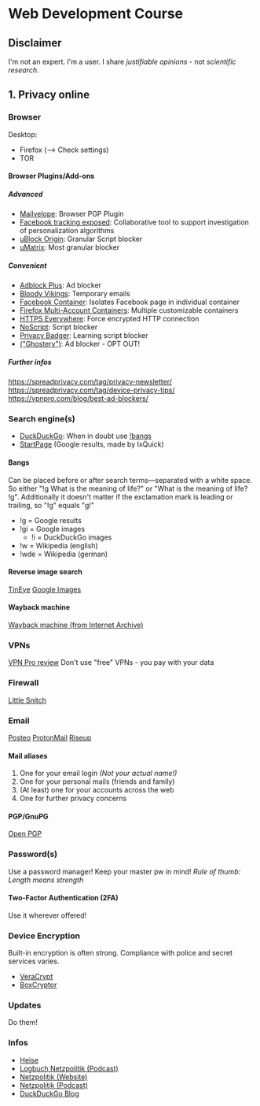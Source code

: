 # Web Development Course

## Disclaimer

I'm not an expert. I'm a user. I share _justifiable opinions_ - not _scientific research_.

## 1. Privacy online

### Browser

Desktop:

- Firefox (--> Check settings)
- TOR

#### Browser Plugins/Add-ons

##### Advanced

- [Mailvelope](https://addons.mozilla.org/en-US/firefox/addon/mailvelope/): Browser PGP Plugin
- [Facebook tracking exposed](https://addons.mozilla.org/en-US/firefox/addon/facebook-tracking-exposed/): Collaborative tool to support investigation of personalization algorithms
- [uBlock Origin](https://addons.mozilla.org/en-US/firefox/addon/ublock-origin/): Granular Script blocker
- [uMatrix](https://addons.mozilla.org/en-US/firefox/addon/umatrix/): Most granular blocker

##### Convenient

- [Adblock Plus](https://addons.mozilla.org/en-US/firefox/addon/adblock-plus): Ad blocker
- [Bloody Vikings](https://addons.mozilla.org/en-US/firefox/addon/bloody-vikings): Temporary emails
- [Facebook Container](https://addons.mozilla.org/en-US/firefox/addon/facebook-container/): Isolates Facebook page in individual container
- [Firefox Multi-Account Containers](https://addons.mozilla.org/en-US/firefox/addon/multi-account-containers/): Multiple customizable containers
- [HTTPS Everywhere](https://addons.mozilla.org/en-US/firefox/addon/https-everywhere/): Force encrypted HTTP connection
- [NoScript](https://addons.mozilla.org/en-US/firefox/addon/noscript): Script blocker
- [Privacy Badger](https://addons.mozilla.org/en-US/firefox/addon/privacy-badger17/): Learning script blocker
- [("Ghostery")](https://addons.mozilla.org/en-US/firefox/addon/ghostery/): Ad blocker - OPT OUT!

##### Further infos

https://spreadprivacy.com/tag/privacy-newsletter/
https://spreadprivacy.com/tag/device-privacy-tips/
https://vpnpro.com/blog/best-ad-blockers/

### Search engine(s)

- [DuckDuckGo](https://duckduckgo.com/): When in doubt use [!bangs](https://duckduckgo.com/bang)
- [StartPage](https://www.startpage.com/) (Google results, made by IxQuick)

#### Bangs

Can be placed before or after search terms—separated with a white space.
So either "!g What is the meaning of life?" or "What is the meaning of life? !g".
Additionally it doesn't matter if the exclamation mark is leading or trailing, so "!g" equals "g!"

- !g = Google results
- !gi = Google images
  - !i = DuckDuckGo images
- !w = Wikipedia (english)
- !wde = Wikipedia (german)

#### Reverse image search

[TinEye](https://tineye.com/)
[Google Images](https://images.google.com/)

#### Wayback machine

[Wayback machine (from Internet Archive)](https://archive.org/web/web.php)

### VPNs

[VPN Pro review](https://vpnpro.com/vpn-reviews/?sorting=rating)
Don't use "free" VPNs - you pay with your data

### Firewall

[Little Snitch](https://www.obdev.at/products/littlesnitch/index.html)

### Email

[Posteo](https://posteo.de/)
[ProtonMail](https://protonmail.com/)
[Riseup](https://riseup.net/)

#### Mail aliases

1. One for your email login _(Not your actual name!)_
2. One for your personal mails (friends and family)
3. (At least) one for your accounts across the web
4. One for further privacy concerns

#### PGP/GnuPG

[Open PGP](https://www.openpgp.org/software/)

### Password(s)

Use a password manager!
Keep your master pw in mind!
*Rule of thumb: Length means strength*

#### Two-Factor Authentication (2FA)

Use it wherever offered!

### Device Encryption

Built-in encryption is often strong. Compliance with police and secret services varies.

- [VeraCrypt](https://www.veracrypt.fr/en/Home.html)
- [BoxCryptor](https://www.boxcryptor.com/)

### Updates

Do them!

### Infos

- [Heise](https://heise.de/)
- [Logbuch Netzpolitik (Podcast)](https://logbuch-netzpolitik.de/)
- [Netzpolitik (Website)](https://netzpolitik.org/)
- [Netzpolitik (Podcast)](https://netzpolitik.org/podcast/)
- [DuckDuckGo Blog](https://spreadprivacy.com/)
